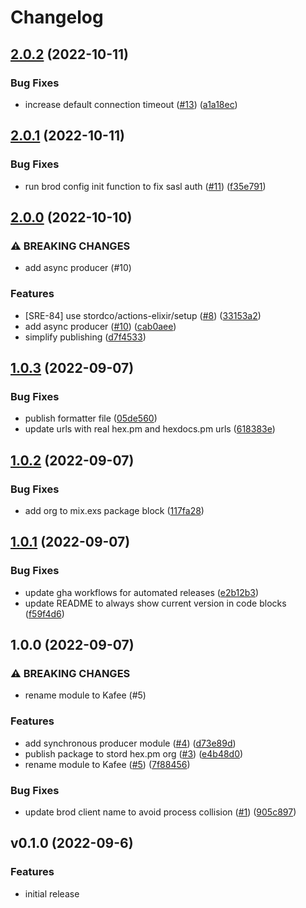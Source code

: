 # Changelog

## [2.0.2](https://github.com/stordco/kafee/compare/v2.0.1...v2.0.2) (2022-10-11)


### Bug Fixes

* increase default connection timeout ([#13](https://github.com/stordco/kafee/issues/13)) ([a1a18ec](https://github.com/stordco/kafee/commit/a1a18ecded32194c737fc9a60b4148f3b1858a0e))

## [2.0.1](https://github.com/stordco/kafee/compare/v2.0.0...v2.0.1) (2022-10-11)


### Bug Fixes

* run brod config init function to fix sasl auth ([#11](https://github.com/stordco/kafee/issues/11)) ([f35e791](https://github.com/stordco/kafee/commit/f35e791c614afae37848d714fc04ad1f04e52b9f))

## [2.0.0](https://github.com/stordco/kafee/compare/v1.0.3...v2.0.0) (2022-10-10)


### ⚠ BREAKING CHANGES

* add async producer (#10)

### Features

* [SRE-84] use stordco/actions-elixir/setup ([#8](https://github.com/stordco/kafee/issues/8)) ([33153a2](https://github.com/stordco/kafee/commit/33153a2324ecd25e5bdfd94b3b4cb181e68c8d3f))
* add async producer ([#10](https://github.com/stordco/kafee/issues/10)) ([cab0aee](https://github.com/stordco/kafee/commit/cab0aee3d440be8389167af6031ec40ae32463f8))
* simplify publishing ([d7f4533](https://github.com/stordco/kafee/commit/d7f4533e8bbcc5cb6dc9d50f2efc1af90b39f641))

## [1.0.3](https://github.com/stordco/kafee/compare/v1.0.2...v1.0.3) (2022-09-07)


### Bug Fixes

* publish formatter file ([05de560](https://github.com/stordco/kafee/commit/05de56017c18ce359fe09322eebe82f153201aab))
* update urls with real hex.pm and hexdocs.pm urls ([618383e](https://github.com/stordco/kafee/commit/618383eb99be359fcf09893f32fc858b9f0d9e3e))

## [1.0.2](https://github.com/stordco/kafee/compare/v1.0.1...v1.0.2) (2022-09-07)


### Bug Fixes

* add org to mix.exs package block ([117fa28](https://github.com/stordco/kafee/commit/117fa28f715dec0d548d15950d299dcda47fa1e5))

## [1.0.1](https://github.com/stordco/kafee/compare/v1.0.0...v1.0.1) (2022-09-07)


### Bug Fixes

* update gha workflows for automated releases ([e2b12b3](https://github.com/stordco/kafee/commit/e2b12b38f31928f131f347868cb6b6da08f6f53d))
* update README to always show current version in code blocks ([f59f4d6](https://github.com/stordco/kafee/commit/f59f4d6bf541e79e7683941f24bf55ab3eb57d5c))

## 1.0.0 (2022-09-07)


### ⚠ BREAKING CHANGES

* rename module to Kafee (#5)

### Features

* add synchronous producer module ([#4](https://github.com/stordco/kafee/issues/4)) ([d73e89d](https://github.com/stordco/kafee/commit/d73e89d950b0091bcffbfed1c2255c225f564ac4))
* publish package to stord hex.pm org ([#3](https://github.com/stordco/kafee/issues/3)) ([e4b48d0](https://github.com/stordco/kafee/commit/e4b48d04f39e64a97e350d80cb09e6dd6ab93637))
* rename module to Kafee ([#5](https://github.com/stordco/kafee/issues/5)) ([7f88456](https://github.com/stordco/kafee/commit/7f88456c85b0cc80661a0b25607644d2fd94de67))


### Bug Fixes

* update brod client name to avoid process collision ([#1](https://github.com/stordco/kafee/issues/1)) ([905c897](https://github.com/stordco/kafee/commit/905c897e4904416f1128b790ef9b372fdc3a14d8))

## v0.1.0 (2022-09-6)


### Features

* initial release
